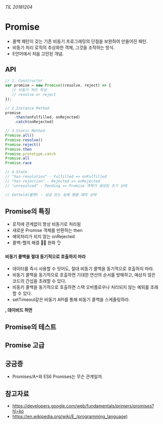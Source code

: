 ###### TIL 20181204

# Promise

- 콜백 패턴이 갖는 기존 비동기 프로그래밍의 단점을 보완하여 만들어진 패턴.
- 비동기 처리 로직의 추상화한 객체, 그것을 조작하는 방식.
- E언어에서 처음 고안된 개념. 



## API

```javascript
// 1. Constructor
var promise = new Promise((resolve, reject) => {
   // 비동기 처리 작성
   // resolve or reject
});

// 2.Instance Method
promise
    .then(onFulfilled, onRejected)
	.catch(onRejected)

// 3.Static Method
Promise.all()
Promise.resolve()
Promise.reject()
Promise.then
Promise.prototype.catch
Promise.all
Promise.race

// 4.State
// "has-resolution" - Fulfilled => onFulfilled
// "has-rejection" - Rejected => onRejected
// "unresolved" - Pending => Promise 객체가 생성된 초기 상태

// Setteld(불변) - 성공 또는 실패 했을 때의 상태
```



## Promise의 특징

- 로직에 관계없이 항상 비동기로 처리됨 
- 새로운 Promise 객체를 반환하는 then
- 예외처리가 되지 않는 onRejected
- 콜백-헬의 해결 🙅‍♂️ 완화 👌



#### 비동기 콜백을 절대 동기적으로 호출하지 마라

- 데이터를 즉시 사용할 수 잇어도, 절대 비동기 콜백을 동기적으로 호출하지 마라.
- 비동기 콜백을 동기적으로 호출하면 기대한 연산의 순서를 방해하고, 예상치 않은 코드의 간섭을 초래할 수 있다.
- 비동키 콜백을 동기적으로 호출하면 스택 오버플로우나 처리되지 않는 예외를 초래할 수 있다.
- setTimeout같은 비동기 API를 통해 비동기 콜백을 스케줄링하라.

**<effective javascript>, 데이비드 허먼**





## Promise의 테스트





## Promise 고급





## 궁금증

- Promises/A+와 ES6 Promises는 무슨 관계일까. 









## 참고자료

- https://developers.google.com/web/fundamentals/primers/promises?hl=ko
- https://en.wikipedia.org/wiki/E_(programming_language)
